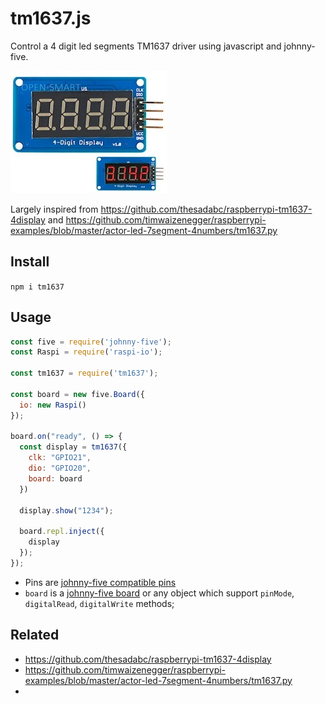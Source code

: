 # tm1637.js

Control a 4 digit led segments TM1637 driver using javascript and johnny-five.

![pic](./tm1637.jpg)

Largely inspired from https://github.com/thesadabc/raspberrypi-tm1637-4display and https://github.com/timwaizenegger/raspberrypi-examples/blob/master/actor-led-7segment-4numbers/tm1637.py

## Install

`npm i tm1637`

## Usage

```js
const five = require('johnny-five');
const Raspi = require('raspi-io');

const tm1637 = require('tm1637');

const board = new five.Board({
  io: new Raspi()
});

board.on("ready", () => {
  const display = tm1637({
    clk: "GPIO21",
    dio: "GPIO20",
    board: board
  })

  display.show("1234");

  board.repl.inject({
    display
  });
});
```

 - Pins are [johnny-five compatible pins](http://johnny-five.io/api/pin/)
 - `board` is a [johnny-five board](http://johnny-five.io/api/board/) or any object which support `pinMode`, `digitalRead`, `digitalWrite` methods;

## Related

 - https://github.com/thesadabc/raspberrypi-tm1637-4display
 - https://github.com/timwaizenegger/raspberrypi-examples/blob/master/actor-led-7segment-4numbers/tm1637.py
 -